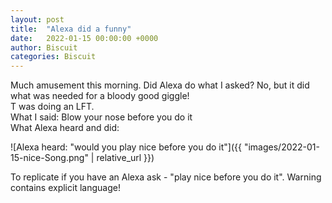 ```yaml
---
layout: post
title:  "Alexa did a funny"
date:   2022-01-15 00:00:00 +0000
author: Biscuit
categories: Biscuit
---
```


Much amusement this morning. Did Alexa do what I asked? No, but it did what was needed for a bloody good giggle! <br />
T was doing an LFT.<br />
What I said: Blow your nose before you do it<br />
What Alexa heard and did:<br />

![Alexa heard: "would you play nice before you do it"]({{ "images/2022-01-15-nice-Song.png" | relative_url }})

To replicate if you have an Alexa ask - "play nice before you do it".  Warning contains explicit language!